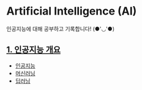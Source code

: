 # Artificial Intelligence (AI)

인공지능에 대해 공부하고 기록합니다! (●'◡'●)

## [1. 인공지능 개요](Outline.md)

- [인공지능](https://github.com/Jiyooung/Computer_Science/blob/main/AI/Outline.md#%EC%9D%B8%EA%B3%B5%EC%A7%80%EB%8A%A5-artificial-intelligence)
- [머신러닝](https://github.com/Jiyooung/Computer_Science/blob/main/AI/Outline.md#%EB%A8%B8%EC%8B%A0%EB%9F%AC%EB%8B%9D-machine-learning)
- [딥러닝](https://github.com/Jiyooung/Computer_Science/blob/main/AI/Outline.md#%EB%94%A5%EB%9F%AC%EB%8B%9D-deep-learning)
